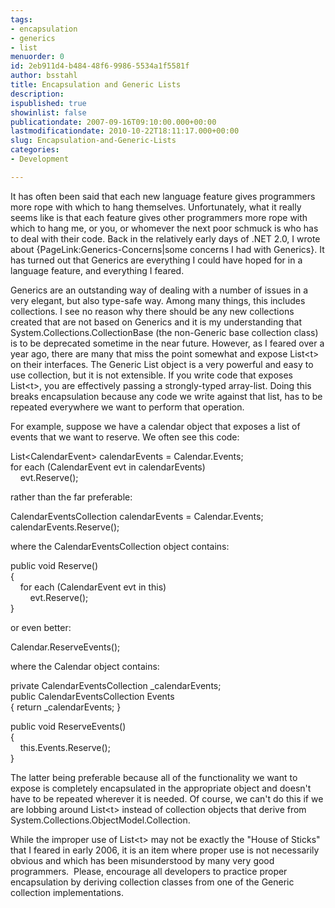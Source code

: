 ```yaml
---
tags:
- encapsulation
- generics
- list
menuorder: 0
id: 2eb911d4-b484-48f6-9986-5534a1f5581f
author: bsstahl
title: Encapsulation and Generic Lists
description: 
ispublished: true
showinlist: false
publicationdate: 2007-09-16T09:10:00.000+00:00
lastmodificationdate: 2010-10-22T18:11:17.000+00:00
slug: Encapsulation-and-Generic-Lists
categories:
- Development

---
```

It has often been said that each new language feature gives programmers more rope with which to hang themselves. Unfortunately, what it really seems like is that each feature gives other programmers more rope with which to hang me, or you, or whomever the next poor schmuck is who has to deal with their code. Back in the relatively early days of .NET 2.0, I wrote about {PageLink:Generics-Concerns|some concerns I had with Generics}. It has turned out that Generics are everything I could have hoped for in a language feature, and everything I feared.

Generics are an outstanding way of dealing with a number of issues in a very elegant, but also type-safe way. Among many things, this includes collections. I see no reason why there should be any new collections created that are not based on Generics and it is my understanding that System.Collections.CollectionBase (the non-Generic base collection class) is to be deprecated sometime in the near future. However, as I feared over a year ago, there are many that miss the point somewhat and expose List&lt;t&gt; on their interfaces. The Generic List object is a very powerful and easy to use collection, but it is not extensible. If you write code that exposes List&lt;t&gt;, you are effectively passing a strongly-typed array-list. Doing this breaks encapsulation because any code we write against that list, has to be repeated everywhere we want to perform that operation.

For example, suppose we have a calendar object that exposes a list of events that we want to reserve. We often see this code:

List&lt;CalendarEvent&gt; calendarEvents = Calendar.Events;  
 for each (CalendarEvent evt in calendarEvents)  
     evt.Reserve();

rather than the far preferable:

CalendarEventsCollection calendarEvents = Calendar.Events;  
 calendarEvents.Reserve();

where the CalendarEventsCollection object contains:

public void Reserve()  
 {  
     for each (CalendarEvent evt in this)  
         evt.Reserve();   
 }

or even better:

Calendar.ReserveEvents();

where the Calendar object contains:

private CalendarEventsCollection \_calendarEvents;  
 public CalendarEventsCollection Events  
 { return \_calendarEvents; }  
  
 public void ReserveEvents()  
 {  
     this.Events.Reserve();  
 }

The latter being preferable because all of the functionality we want to expose is completely encapsulated in the appropriate object and doesn't have to be repeated wherever it is needed. Of course, we can't do this if we are lobbing around List&lt;t&gt; instead of collection objects that derive from System.Collections.ObjectModel.Collection.

While the improper use of List&lt;t&gt; may not be exactly the "House of Sticks" that I feared in early 2006, it is an item where proper use is not necessarily obvious and which has been misunderstood by many very good programmers.  Please, encourage all developers to practice proper encapsulation by deriving collection classes from one of the Generic collection implementations.